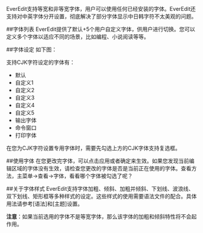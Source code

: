 EverEdit支持等宽和非等宽字体，用户可以使用任何已经安装的字体。EverEdit还支持对中英字体分开设置，彻底解决了部分字体显示中日韩字符不太美观的问题。

##字体列表
EverEdit提供了默认+5个用户自定义字体，供用户进行切换。您可以定义多个字体以适应不同的场景，比如编程、小说阅读等等。

##字体设定
如下图：

支持CJK字符设定的字体有：

* 默认
* 自定义1
* 自定义2
* 自定义3
* 自定义4
* 自定义5
* 输出字体
* 命令窗口
* 打印字体

在您为CJK字符设置专用字体时，需要先勾选上方的CJK字体支持复选框。

##使用字体
在您更改完字体，可以点击应用或者确定来生效。如果您发现当前编辑区域的字体没有生效，请检查您更改的字体是否是当前正在使用的字体。查看方法，主菜单→查看→字体，看看哪个字体被勾选了呢？

##关于字体样式
EverEdit支持字体加粗、倾斜、加粗并倾斜、下划线、波浪线、双下划线、矩形框等多种样式的设定。这些样式的使用需要语法文件的配合。具体用法请参考[语法]和[主题]设置。

**注意**：如果当前选用的字体不是等宽字体，那么该字体的加粗和倾斜特性将不会起作用。

